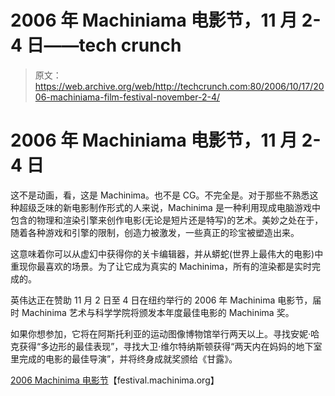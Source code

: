 # 2006 年 Machiniama 电影节，11 月 2-4 日——tech crunch

> 原文：<https://web.archive.org/web/http://techcrunch.com:80/2006/10/17/2006-machiniama-film-festival-november-2-4/>

# 2006 年 Machiniama 电影节，11 月 2-4 日

这不是动画，看，这是 Machinima。也不是 CG。不完全是。对于那些不熟悉这种超级乏味的新电影制作形式的人来说，Machinima 是一种利用现成电脑游戏中包含的物理和渲染引擎来创作电影(无论是短片还是特写)的艺术。美妙之处在于，随着各种游戏和引擎的限制，创造力被激发，一些真正的珍宝被塑造出来。

这意味着你可以从虚幻中获得你的关卡编辑器，并从蟒蛇(世界上最伟大的电影)中重现你最喜欢的场景。为了让它成为真实的 Machinima，所有的渲染都是实时完成的。

英伟达正在赞助 11 月 2 日至 4 日在纽约举行的 2006 年 Machinima 电影节，届时 Machinima 艺术与科学学院将颁发本年度最佳电影的 Machinima 奖。

如果你想参加，它将在阿斯托利亚的运动图像博物馆举行两天以上。寻找安妮·哈克获得“多边形的最佳表现”，寻找大卫·维尔特纳斯顿获得“两天内在妈妈的地下室里完成的电影的最佳导演”，并将终身成就奖颁给《甘露》。

[2006 Machinima 电影节](https://web.archive.org/web/20210118043416/http://festival.machinima.org/)【festival.machinima.org】